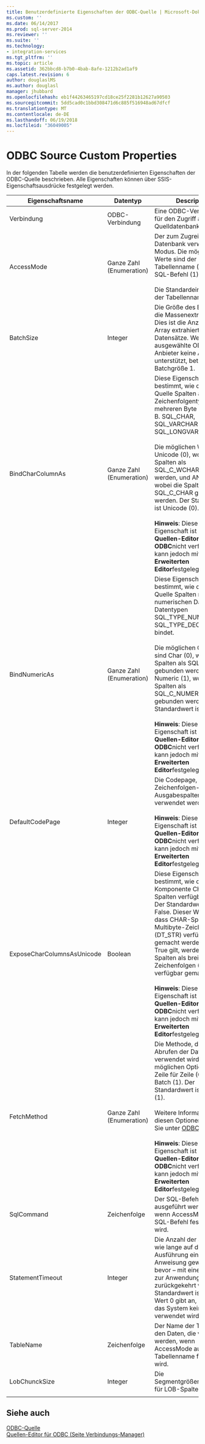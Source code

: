 ```yaml
---
title: Benutzerdefinierte Eigenschaften der ODBC-Quelle | Microsoft-Dokumentation
ms.custom: ''
ms.date: 06/14/2017
ms.prod: sql-server-2014
ms.reviewer: ''
ms.suite: ''
ms.technology:
- integration-services
ms.tgt_pltfrm: ''
ms.topic: article
ms.assetid: 362bbcd8-b7b0-4bab-8afe-1212b2ad1af9
caps.latest.revision: 6
author: douglaslMS
ms.author: douglasl
manager: jhubbard
ms.openlocfilehash: eb1f44263465197cd18ce25f2281b12627a90503
ms.sourcegitcommit: 5dd5cad0c1bbd308471d6c885f516948ad67dfcf
ms.translationtype: MT
ms.contentlocale: de-DE
ms.lasthandoff: 06/19/2018
ms.locfileid: "36049005"
---
```

# <a name="odbc-source-custom-properties"></a>ODBC Source Custom Properties
  In der folgenden Tabelle werden die benutzerdefinierten Eigenschaften der ODBC-Quelle beschrieben. Alle Eigenschaften können über SSIS-Eigenschaftsausdrücke festgelegt werden.  
  
|Eigenschaftsname|Datentyp|Description|  
|-------------------|---------------|-----------------|  
|Verbindung|ODBC-Verbindung|Eine ODBC-Verbindung für den Zugriff auf die Quelldatenbank.|  
|AccessMode|Ganze Zahl (Enumeration)|Der zum Zugreifen auf die Datenbank verwendete Modus. Die möglichen Werte sind der Tabellenname (0) und der SQL-Befehl (1).<br /><br /> Die Standardeinstellung ist der Tabellenname (0).|  
|BatchSize|Integer|Die Größe des Batches für die Massenextrahierung. Dies ist die Anzahl der als Array extrahierten Datensätze. Wenn der ausgewählte ODBC-Anbieter keine Arrays unterstützt, beträgt die Batchgröße 1.|  
|BindCharColumnAs|Ganze Zahl (Enumeration)|Diese Eigenschaft bestimmt, wie die ODBC-Quelle Spalten an Zeichenfolgentypen mit mehreren Byte bindet, z. B. SQL_CHAR, SQL_VARCHAR oder SQL_LONGVARCHAR.<br /><br /> Die möglichen Werte sind Unicode (0), wobei die Spalten als SQL_C_WCHAR gebunden werden, und ANSI (1), wobei die Spalten als SQL_C_CHAR gebunden werden. Der Standardwert ist Unicode (0).<br /><br /> **Hinweis**: Diese Eigenschaft ist im **Quellen-Editor für ODBC**nicht verfügbar, kann jedoch mit dem **Erweiterten Editor**festgelegt werden.|  
|BindNumericAs|Ganze Zahl (Enumeration)|Diese Eigenschaft bestimmt, wie die ODBC-Quelle Spalten mit numerischen Daten an die Datentypen SQL_TYPE_NUMERIC und SQL_TYPE_DECIMAL bindet.<br /><br /> Die möglichen Optionen sind Char (0), wobei die Spalten als SQL_C_CHAR gebunden werden, und Numeric (1), wobei die Spalten als SQL_C_NUMERIC gebunden werden. Der Standardwert ist Char (0).<br /><br /> **Hinweis**: Diese Eigenschaft ist im **Quellen-Editor für ODBC**nicht verfügbar, kann jedoch mit dem **Erweiterten Editor**festgelegt werden.|  
|DefaultCodePage|Integer|Die Codepage, die für Zeichenfolgen-Ausgabespalten verwendet werden soll.<br /><br /> **Hinweis**: Diese Eigenschaft ist im **Quellen-Editor für ODBC**nicht verfügbar, kann jedoch mit dem **Erweiterten Editor**festgelegt werden.|  
|ExposeCharColumnsAsUnicode|Boolean|Diese Eigenschaft bestimmt, wie die Komponente CHAR-Spalten verfügbar macht. Der Standardwert ist False. Dieser Wert gibt an, dass CHAR-Spalten als Multibyte-Zeichenfolgen (DT_STR) verfügbar gemacht werden. Wenn True gilt, werden CHAR-Spalten als breite Zeichenfolgen (DT_WSTR) verfügbar gemacht.<br /><br /> **Hinweis**: Diese Eigenschaft ist im **Quellen-Editor für ODBC**nicht verfügbar, kann jedoch mit dem **Erweiterten Editor**festgelegt werden.|  
|FetchMethod|Ganze Zahl (Enumeration)|Die Methode, die zum Abrufen der Daten verwendet wird. Die möglichen Optionen sind Zeile für Zeile (0) und Batch (1). Der Standardwert ist Batch (1).<br /><br /> Weitere Informationen zu diesen Optionen finden Sie unter [ODBC Source](odbc-source.md).<br /><br /> **Hinweis**: Diese Eigenschaft ist im **Quellen-Editor für ODBC**nicht verfügbar, kann jedoch mit dem **Erweiterten Editor**festgelegt werden.|  
|SqlCommand|Zeichenfolge|Der SQL-Befehl, der ausgeführt werden soll, wenn AccessMode auf SQL-Befehl festgelegt wird.|  
|StatementTimeout|Integer|Die Anzahl der Sekunden, wie lange auf die Ausführung einer SQL-Anweisung gewartet wird, bevor – mit einem Fehler – zur Anwendung zurückgekehrt wird. Der Standardwert ist 120. Der Wert 0 gibt an, dass für das System kein Timeout verwendet wird.|  
|TableName|Zeichenfolge|Der Name der Tabelle mit den Daten, die verwendet werden, wenn AccessMode auf Tabellenname festgelegt wird.|  
|LobChunckSize|Integer|Die Segmentgrößenzuordnung für LOB-Spalten.|  
||||  
  
## <a name="see-also"></a>Siehe auch  
 [ODBC-Quelle](odbc-source.md)   
 [Quellen-Editor für ODBC &#40;Seite Verbindungs-Manager&#41;](../odbc-source-editor-connection-manager-page.md)  
  
  